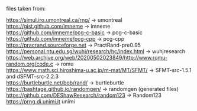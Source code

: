 files taken from:

https://simul.iro.umontreal.ca/rng/ -> umontreal\
https://gist.github.com/imneme -> imneme\
https://github.com/imneme/pcg-c-basic -> pcg-c-basic\
https://github.com/imneme/pcg-cpp -> pcg-cpp\
https://pracrand.sourceforge.net -> PractRand-pre0.95\
https://personal.ntu.edu.sg/wuhj/research/hc/index.html -> wuhjresearch\
https://web.archive.org/web/20200502023849/http://www.romu-random.org/code.c -> romu\
https://www.math.sci.hiroshima-u.ac.jp/m-mat/MT/SFMT/ -> SFMT-src-1.5.1 and dSFMT-src-2.2.3\
https://burtleburtle.net/bob/rand/ -> burtleburtle\
https://bashtage.github.io/randomgen/ -> randomgen (generated files)\
https://github.com/DEShawResearch/random123 -> Random123\
https://prng.di.unimi.it unimi
